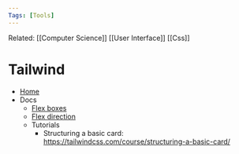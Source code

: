 ```yaml
---
Tags: [Tools]
---
```

Related: [[Computer Science]] [[User Interface]] [[Css]]

# Tailwind

- [Home](https://tailwindcss.com/)
- Docs
    - [Flex boxes](https://tailwindcss.com/docs/flex/[[app]])
    - [Flex direction](https://tailwindcss.com/docs/flex-direction/[[app]])
    - Tutorials
        - Structuring a basic card: https://tailwindcss.com/course/structuring-a-basic-card/
